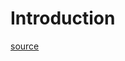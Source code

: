 # Introduction

[source](https://medium.com/rowden/the-unexpected-journey-of-deploying-a-sonarqube-azure-app-service-effdf1484c62)
